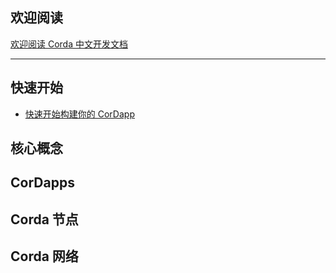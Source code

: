 ## 欢迎阅读

[欢迎阅读 Corda 中文开发文档](README.md)

---

## 快速开始

* [快速开始构建你的 CorDapp](quickstart/getting-set-up.md)

## 核心概念

## CorDapps

## Corda 节点

## Corda 网络

